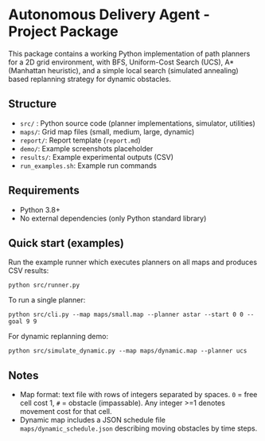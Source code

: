 # Autonomous Delivery Agent - Project Package

This package contains a working Python implementation of path planners for a 2D grid environment,
with BFS, Uniform-Cost Search (UCS), A* (Manhattan heuristic), and a simple local search (simulated annealing)
based replanning strategy for dynamic obstacles.

## Structure
- `src/` : Python source code (planner implementations, simulator, utilities)
- `maps/`: Grid map files (small, medium, large, dynamic)
- `report/`: Report template (`report.md`)
- `demo/`: Example screenshots placeholder
- `results/`: Example experimental outputs (CSV)
- `run_examples.sh`: Example run commands

## Requirements
- Python 3.8+
- No external dependencies (only Python standard library)

## Quick start (examples)
Run the example runner which executes planners on all maps and produces CSV results:
```
python src/runner.py
```

To run a single planner:
```
python src/cli.py --map maps/small.map --planner astar --start 0 0 --goal 9 9
```

For dynamic replanning demo:
```
python src/simulate_dynamic.py --map maps/dynamic.map --planner ucs
```

## Notes
- Map format: text file with rows of integers separated by spaces. `0` = free cell cost 1, `#` = obstacle (impassable).
  Any integer >=1 denotes movement cost for that cell.
- Dynamic map includes a JSON schedule file `maps/dynamic_schedule.json` describing moving obstacles by time steps.
